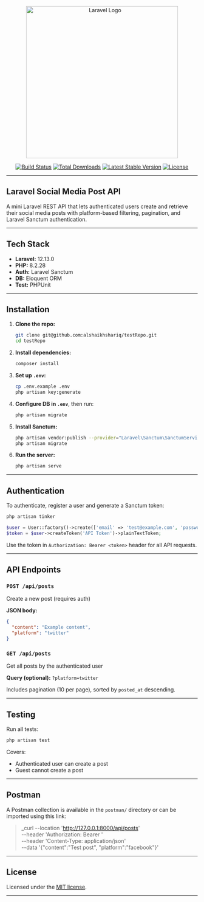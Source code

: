 
<p align="center">
  <a href="https://laravel.com" target="_blank">
    <img src="https://raw.githubusercontent.com/laravel/art/master/logo-lockup/5%20SVG/2%20CMYK/1%20Full%20Color/laravel-logolockup-cmyk-red.svg" width="400" alt="Laravel Logo">
  </a>
</p>

<p align="center">
  <a href="https://github.com/laravel/framework/actions"><img src="https://github.com/laravel/framework/workflows/tests/badge.svg" alt="Build Status"></a>
  <a href="https://packagist.org/packages/laravel/framework"><img src="https://img.shields.io/packagist/dt/laravel/framework" alt="Total Downloads"></a>
  <a href="https://packagist.org/packages/laravel/framework"><img src="https://img.shields.io/packagist/v/laravel/framework" alt="Latest Stable Version"></a>
  <a href="https://packagist.org/packages/laravel/framework"><img src="https://img.shields.io/packagist/l/laravel/framework" alt="License"></a>
</p>

---

## Laravel Social Media Post API

A mini Laravel REST API that lets authenticated users create and retrieve their social media posts with platform-based filtering, pagination, and Laravel Sanctum authentication.

---

## Tech Stack

- **Laravel:** 12.13.0
- **PHP:** 8.2.28
- **Auth:** Laravel Sanctum
- **DB:** Eloquent ORM
- **Test:** PHPUnit

---

## Installation

1. **Clone the repo:**
   ```bash
   git clone git@github.com:alshaikhshariq/testRepo.git
   cd testRepo
   ```

2. **Install dependencies:**
   ```bash
   composer install
   ```

3. **Set up `.env`:**
   ```bash
   cp .env.example .env
   php artisan key:generate
   ```

4. **Configure DB in `.env`**, then run:
   ```bash
   php artisan migrate
   ```

5. **Install Sanctum:**
   ```bash
   php artisan vendor:publish --provider="Laravel\Sanctum\SanctumServiceProvider"
   php artisan migrate
   ```

6. **Run the server:**
   ```bash
   php artisan serve
   ```

---

## Authentication

To authenticate, register a user and generate a Sanctum token:
```php
php artisan tinker

$user = User::factory()->create(['email' => 'test@example.com', 'password' => bcrypt('password')]);
$token = $user->createToken('API Token')->plainTextToken;
```

Use the token in `Authorization: Bearer <token>` header for all API requests.

---

## API Endpoints

### `POST /api/posts`
Create a new post (requires auth)

**JSON body:**
```json
{
  "content": "Example content",
  "platform": "twitter"
}
```

### `GET /api/posts`
Get all posts by the authenticated user

**Query (optional):**
`?platform=twitter`

Includes pagination (10 per page), sorted by `posted_at` descending.

---

## Testing

Run all tests:
```bash
php artisan test
```

Covers:
- Authenticated user can create a post
- Guest cannot create a post

---

## Postman

A Postman collection is available in the `postman/` directory or can be imported using this link:

> _curl --location 'http://127.0.0.1:8000/api/posts' \
--header 'Authorization: Bearer <token>' \
--header 'Content-Type: application/json' \
--data '{"content":"Test post", "platform":"facebook"}'


---

## License

Licensed under the [MIT license](https://opensource.org/licenses/MIT).

---
